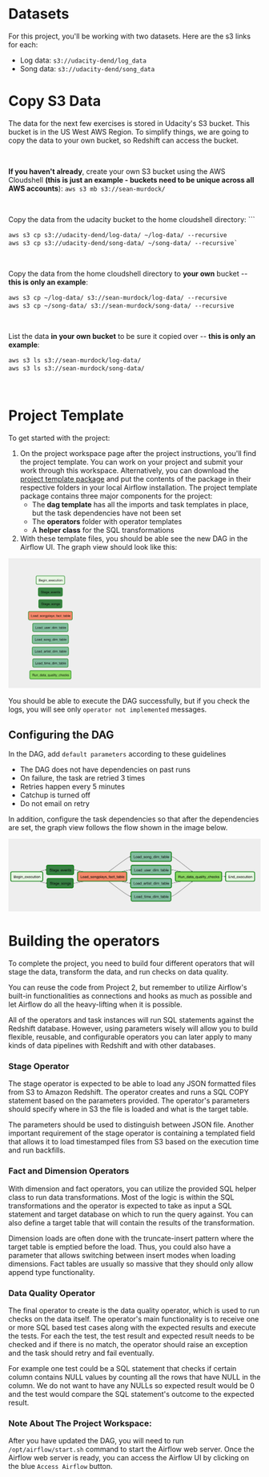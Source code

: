 # Datasets
For this project, you'll be working with two datasets. Here are the s3 links for each:
- Log data: `s3://udacity-dend/log_data`
- Song data: `s3://udacity-dend/song_data`

# Copy S3 Data

The data for the next few exercises is stored in Udacity's S3 bucket. This bucket is in the US West AWS Region. To simplify things, we are going to copy the data to your own bucket, so Redshift can access the bucket.

<br data-md>

**If you haven't already**, create your own S3 bucket using the AWS Cloudshell **(this is just an example - buckets need to be unique across all AWS accounts**): `aws s3 mb s3://sean-murdock/`

<br data-md>

Copy the data from the udacity bucket to the home cloudshell directory: ```

```
aws s3 cp s3://udacity-dend/log-data/ ~/log-data/ --recursive
aws s3 cp s3://udacity-dend/song-data/ ~/song-data/ --recursive`
```

<br data-md>

Copy the data from the home cloudshell directory to **your own** bucket -- **this is only an example**: 

```
aws s3 cp ~/log-data/ s3://sean-murdock/log-data/ --recursive
aws s3 cp ~/song-data/ s3://sean-murdock/song-data/ --recursive
```

<br data-md>

List the data **in your own bucket** to be sure it copied over -- **this is only an example**: 

```
aws s3 ls s3://sean-murdock/log-data/
aws s3 ls s3://sean-murdock/song-data/
```

<br data-md>


# Project Template

To get started with the project:

1. On the project workspace page after the project instructions, you'll find the project template. You can work on your project and submit your work through this workspace.
Alternatively, you can download the <a href="https://s3.amazonaws.com/video.udacity-data.com/topher/2019/February/5c6058dc_project-template/project-template.zip" target="_blank">project template package</a> and put the contents of the package in their respective folders in your local Airflow installation.
The project template package contains three major components for the project:
   * The **dag template** has all the imports and task templates in place, but the task dependencies have not been set
   * The **operators** folder with operator templates
   * A **helper class** for the SQL transformations
1. With these template files, you should be able see the new DAG in the Airflow UI. The graph view should look like this:

![Initial DAG](assets/final_project_dag_graph1.png)

You should be able to execute the DAG successfully, but if you check the logs, you will see only `operator not implemented` messages.

## Configuring the DAG

In the DAG, add `default parameters` according to these guidelines 

- The DAG does not have dependencies on past runs
- On failure, the task are retried 3 times
- Retries happen every 5 minutes
- Catchup is turned off
- Do not email on retry

In addition, configure the task dependencies so that after the dependencies are set, the graph view follows the flow shown in the image below.

![Working DAG](assets/final_project_dag_graph2.png)

# Building the operators

To complete the project, you need to build four different operators that will stage the data, transform the data, and run checks on data quality.

You can reuse the code from Project 2, but remember to utilize Airflow's built-in functionalities as connections and hooks as much as possible and let Airflow do all the heavy-lifting when it is possible.

All of the operators and task instances will run SQL statements against the Redshift database. However, using parameters wisely will allow you to build flexible, reusable, and configurable operators you can later apply to many kinds of data pipelines with Redshift and with other databases.

### Stage Operator

The stage operator is expected to be able to load any JSON formatted files from S3 to Amazon Redshift. The operator creates and runs a SQL COPY statement based on the parameters provided. The operator's parameters should specify where in S3 the file is loaded and what is the target table. 

The parameters should be used to distinguish between JSON file. Another important requirement of the stage operator is containing a templated field that allows it to load timestamped files from S3 based on the execution time and run backfills.

### Fact and Dimension Operators

With dimension and fact operators, you can utilize the provided SQL helper class to run data transformations. Most of the logic is within the SQL transformations and the operator is expected to take as input a SQL statement and target database on which to run the query against. You can also define a target table that will contain the results of the transformation.

Dimension loads are often done with the truncate-insert pattern where the target table is emptied before the load. Thus, you could also have a parameter that allows switching between insert modes when loading dimensions. Fact tables are usually so massive that they should only allow append type functionality.

### Data Quality Operator

The final operator to create is the data quality operator, which is used to run checks on the data itself. The operator's main functionality is to receive one or more SQL based test cases along with the expected results and execute the tests. For each the test, the test result and expected result needs to be checked and if there is no match, the operator should raise an exception and the task should retry and fail eventually. 

For example one test could be a SQL statement that checks if certain column contains NULL values by counting all the rows that have NULL in the column. We do not want to have any NULLs so expected result would be 0 and the test would compare the SQL statement's outcome to the expected result.

### Note About The Project Workspace: 

After you have updated the DAG, you will need to run `/opt/airflow/start.sh` command to start the Airflow web server. Once the Airflow web server is ready, you can access the Airflow UI by clicking on the blue `Access Airflow` button.
